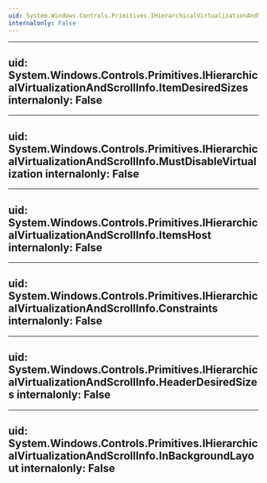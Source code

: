 ```yaml
---
uid: System.Windows.Controls.Primitives.IHierarchicalVirtualizationAndScrollInfo
internalonly: False
---
```


---
uid: System.Windows.Controls.Primitives.IHierarchicalVirtualizationAndScrollInfo.ItemDesiredSizes
internalonly: False
---

---
uid: System.Windows.Controls.Primitives.IHierarchicalVirtualizationAndScrollInfo.MustDisableVirtualization
internalonly: False
---

---
uid: System.Windows.Controls.Primitives.IHierarchicalVirtualizationAndScrollInfo.ItemsHost
internalonly: False
---

---
uid: System.Windows.Controls.Primitives.IHierarchicalVirtualizationAndScrollInfo.Constraints
internalonly: False
---

---
uid: System.Windows.Controls.Primitives.IHierarchicalVirtualizationAndScrollInfo.HeaderDesiredSizes
internalonly: False
---

---
uid: System.Windows.Controls.Primitives.IHierarchicalVirtualizationAndScrollInfo.InBackgroundLayout
internalonly: False
---
